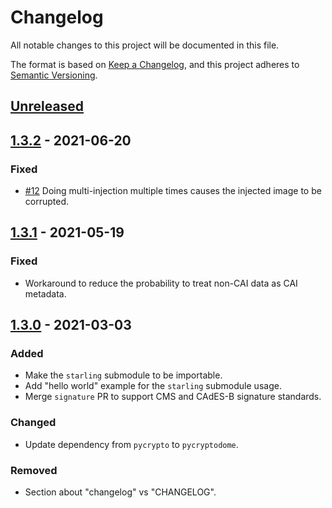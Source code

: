 # Changelog
All notable changes to this project will be documented in this file.

The format is based on [Keep a Changelog](https://keepachangelog.com/en/1.0.0/),
and this project adheres to [Semantic Versioning](https://semver.org/spec/v2.0.0.html).

## [Unreleased]

## [1.3.2] - 2021-06-20
### Fixed
- [#12](https://github.com/numbersprotocol/starling-cai/issues/12) Doing multi-injection multiple times causes the injected image to be corrupted.

## [1.3.1] - 2021-05-19
### Fixed
- Workaround to reduce the probability to treat non-CAI data as CAI metadata.

## [1.3.0] - 2021-03-03
### Added
- Make the `starling` submodule to be importable.
- Add "hello world" example for the `starling` submodule usage.
- Merge `signature` PR to support CMS and CAdES-B signature standards.

### Changed
- Update dependency from `pycrypto` to `pycryptodome`.

### Removed
- Section about "changelog" vs "CHANGELOG".

[Unreleased]: https://github.com/olivierlacan/keep-a-changelog/compare/v1.3.2...HEAD
[1.3.2]: https://github.com/numbersprotocol/starling-cai/compare/v1.3.1...v1.3.2
[1.3.1]: https://github.com/numbersprotocol/starling-cai/compare/v1.3.0...v1.3.1
[1.3.0]: https://github.com/numbersprotocol/starling-cai/compare/v1.2.1...v1.3.0
[1.2.1]: https://github.com/numbersprotocol/starling-cai/compare/v1.2.0...v1.2.1
[1.2.0]: https://github.com/numbersprotocol/starling-cai/compare/v1.1.4...v1.2.0
[1.1.4]: https://github.com/numbersprotocol/starling-cai/compare/v1.1.3...v1.1.4
[1.1.3]: https://github.com/numbersprotocol/starling-cai/releases/tag/v1.1.3
